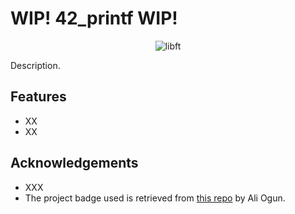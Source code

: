 # WIP! 42_printf WIP!

<p align="center">
    <img src="https://github.com/alx-sch/42_printf/assets/134595144/f0c52cd6-4282-4a69-9b03-5befc5335003" alt="libft" />
</p>

Description.

## Features

- XX
- XX

## Acknowledgements

- XXX
- The project badge used is retrieved from [this repo](https://github.com/ayogun/42-project-badges) by Ali Ogun.
